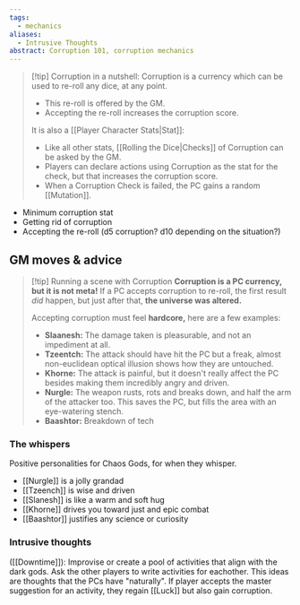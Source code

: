 ```yaml
---
tags:
  - mechanics
aliases:
  - Intrusive Thoughts
abstract: Corruption 101, corruption mechanics
---
```

> [!tip] Corruption in a nutshell:
> Corruption is a currency which can be used to re-roll any dice, at any point.
> - This re-roll is offered by the GM.
> - Accepting the re-roll increases the corruption score.
> 
> It is also a [[Player Character Stats|Stat]]:
> - Like all other stats, [[Rolling the Dice|Checks]] of Corruption can be asked by the GM.
> - Players can declare actions using Corruption as the stat for the check, but that increases the corruption score.
> - When a Corruption Check is failed, the PC gains a random [[Mutation]].
- Minimum corruption stat
- Getting rid of corruption
- Accepting the re-roll (d5 corruption? d10 depending on the situation?) 
## GM moves & advice
> [!tip] Running a scene with Corruption
> **Corruption is a PC currency, but it is not meta!**
> If a PC accepts corruption to re-roll, the first result *did* happen, but just after that, **the universe was altered.**
> 
> Accepting corruption must feel **hardcore,** here are a few examples:
> - **Slaanesh:** The damage taken is pleasurable, and not an impediment at all.
> - **Tzeentch:** The attack should have hit the PC but a freak, almost non-euclidean optical illusion shows how they are untouched.
> - **Khorne:** The attack is painful, but it doesn't really affect the PC besides making them incredibly angry and driven.
> - **Nurgle:** The weapon rusts, rots and breaks down, and half the arm of the attacker too. This saves the PC, but fills the area with an eye-watering stench.
> - **Baashtor:** Breakdown of tech

### The whispers
Positive personalities for Chaos Gods, for when they whisper.
- [[Nurgle]] is a jolly grandad
- [[Tzeench]] is wise and driven
- [[Slanesh]] is like a warm and soft hug
- [[Khorne]] drives you toward just and epic combat
- [[Baashtor]] justifies any science or curiosity
### Intrusive thoughts
([[Downtime]]):
Improvise or create a pool of activities that align with the dark gods. Ask the other players to write activities for eachother.
This ideas are thoughts that the PCs have "naturally".
If player accepts the master suggestion for an activity, they regain [[Luck]] but also gain corruption.

